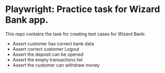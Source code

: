 # Playwright: Practice task for Wizard Bank app.

This repo contains the task for creating test cases for Wizard Bank:

- Assert customer has correct bank data
- Assert correct customer Logout
- Assert the deposit can be opened
- Assert the empty transactions list
- Assert the customer can withdraw money